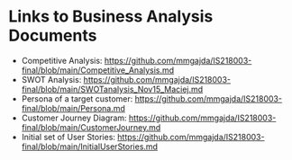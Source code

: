 # Links to Business Analysis Documents
 - Competitive Analysis:  https://github.com/mmgajda/IS218003-final/blob/main/Competitive_Analysis.md
 - SWOT Analysis:  https://github.com/mmgajda/IS218003-final/blob/main/SWOTanalysis_Nov15_Maciej.md
 - Persona of a target customer:  https://github.com/mmgajda/IS218003-final/blob/main/Persona.md
 - Customer Journey Diagram:  https://github.com/mmgajda/IS218003-final/blob/main/CustomerJourney.md
 - Initial set of User Stories:  https://github.com/mmgajda/IS218003-final/blob/main/InitialUserStories.md
